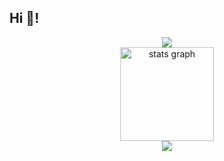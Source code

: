 <h2 align="left">Hi 👋!</h2>


  <div align="center">
<img src="https://i.imgur.com/gYJuUzR.gif"  />
</div>
  <div align="center">
  <img src="https://github-readme-stats.vercel.app/api?username=dxb3l&hide_title=false&hide_rank=false&show_icons=true&include_all_commits=true&count_private=true&disable_animations=false&theme=dark&locale=en&hide_border=false" height="150" alt="stats graph"  />
</div>
  <div align="center">
<img src="https://media1.tenor.com/m/X7w75cbyTBkAAAAC/sematary-i-cant-wait-to-die.gif"  />
</div>

